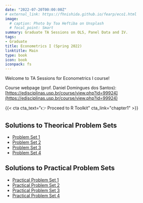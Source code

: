 ```yaml
---
date: "2022-07-20T00:00:00Z"
# external_link: https://fhnishida.github.io/fearp/eco1.html
image:
  # caption: Photo by Toa Heftiba on Unsplash
  # focal_point: Smart
summary: Graduate TA Sessions on OLS, Panel Data and IV.
tags:
- Graduate
title: Econometrics I (Spring 2022)
linktitle: Main
type: book
icon: book
iconpack: fs
---
```



Welcome to TA Sessions for Econometrics I course!

Course webpage (prof. Daniel Domingues dos Santos): [https://edisciplinas.usp.br/course/view.php?id=99924](https://edisciplinas.usp.br/course/view.php?id=99924)

{{< cta cta_text="👉 Proceed to R Toolkit" cta_link="chapter1" >}}


## Solutions to Theorical Problem Sets
- [Problem Set 1](Lista-1_Solucao.pdf)
- [Problem Set 2](Lista-2_Solucao.pdf)
- [Problem Set 3](Lista-3_Solucao.pdf)
- [Problem Set 4](Lista-4_Solucao.pdf)


## Solutions to Practical Problem Sets
- [Practical Problem Set 1](Lista-Pratica-1_Solucao.pdf)
- [Practical Problem Set 2](Lista-Pratica-2_Solucao_v2.pdf)
- [Practical Problem Set 3](Lista-Pratica-3_Solucao.pdf)
- [Practical Problem Set 4](Lista-Pratica-4_Solucao.pdf)
